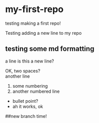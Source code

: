 # my-first-repo
testing making a first repo!


Testing adding a new line to my repo


## testing some md formatting

a line
is this a new line?

OK, two spaces?  
another line

1. some numbering
2. another numbered line

- bullet point?
- ah it works, ok

##new branch time!
